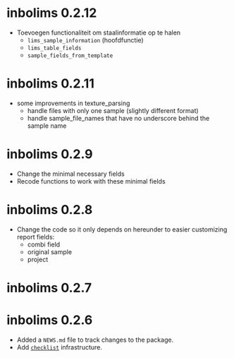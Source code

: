 # inbolims 0.2.12

* Toevoegen functionaliteit om staalinformatie op te halen
    * `lims_sample_information` (hoofdfunctie)
    * `lims_table_fields`
    * `sample_fields_from_template`

# inbolims 0.2.11

* some improvements in texture_parsing
    * handle files with only one sample (slightly different format)
    * handle sample_file_names that have no underscore behind the sample name

# inbolims 0.2.9

* Change the minimal necessary fields
* Recode functions to work with these minimal fields

# inbolims 0.2.8

* Change the code so it only depends on hereunder to easier customizing report fields:
    * combi field
    * original sample
    * project

# inbolims 0.2.7

# inbolims 0.2.6

* Added a `NEWS.md` file to track changes to the package.
* Add [`checklist`](https://inbo.github.io/checklist/) infrastructure.
